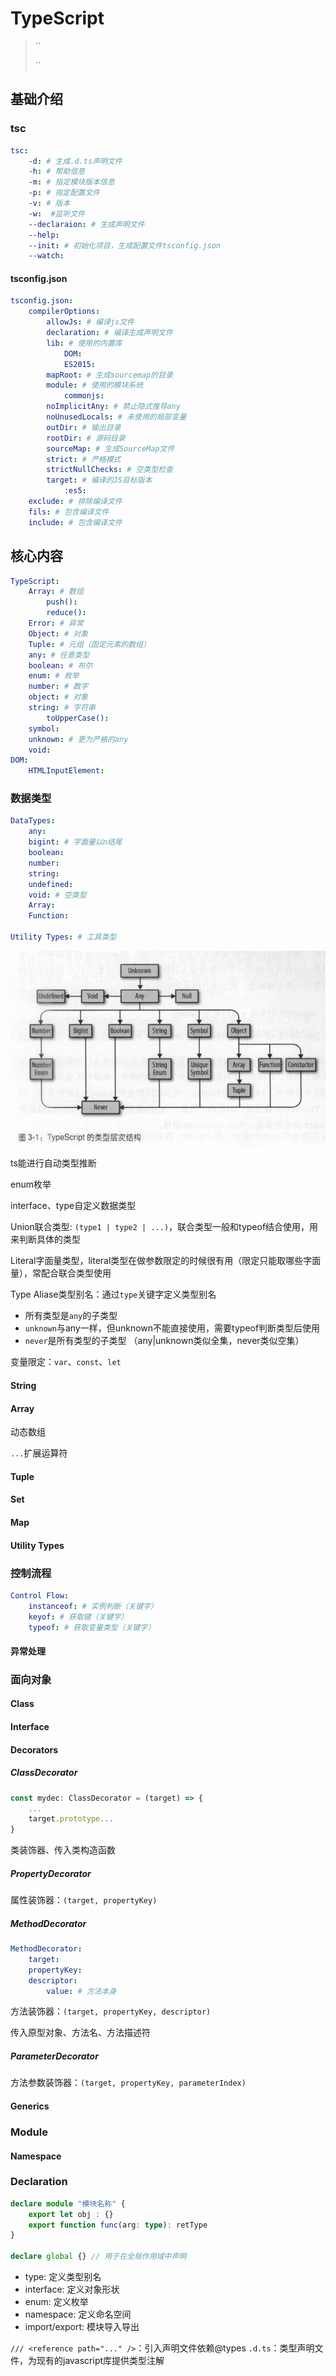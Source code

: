 # TypeScript

>
>``
>
>``
>

## 基础介绍

### tsc
```yaml
tsc:
    -d: # 生成.d.ts声明文件
    -h: # 帮助信息
    -m: # 指定模块版本信息
    -p: # 指定配置文件
    -v: # 版本
    -w:  #监听文件
    --declaraion: # 生成声明文件
    --help:
    --init: # 初始化项目，生成配置文件tsconfig.json
    --watch:
```


#### tsconfig.json
```yaml
tsconfig.json:
    compilerOptions: 
        allowJs: # 编译js文件
        declaration: # 编译生成声明文件
        lib: # 使用的内置库
            DOM:
            ES2015:
        mapRoot: # 生成sourcemap的目录
        module: # 使用的模块系统
            commonjs:
        noImplicitAny: # 禁止隐式推导any
        noUnusedLocals: # 未使用的局部变量
        outDir: # 输出目录
        rootDir: # 源码目录
        sourceMap: # 生成SourceMap文件
        strict: # 严格模式
        strictNullChecks: # 空类型检查
        target: # 编译的JS目标版本
            :es5:
    exclude: # 排除编译文件
    fils: # 包含编译文件
    include: # 包含编译文件
```





## 核心内容
```yaml
TypeScript:
    Array: # 数组
        push():
        reduce():
    Error: # 异常
    Object: # 对象
    Tuple: # 元组（固定元素的数组）
    any: # 任意类型
    boolean: # 布尔
    enum: # 枚举
    number: # 数字
    object: # 对象
    string: # 字符串
        toUpperCase():
    symbol:
    unknown: # 更为严格的any
    void:
DOM:
    HTMLInputElement:
```

### 数据类型
```yaml
DataTypes:
    any:
    bigint: # 字面量以n结尾
    boolean:
    number: 
    string:
    undefined:
    void: # 空类型
    Array:
    Function:

Utility Types: # 工具类型

```

![Ts类型层次结构](../assets/Ts类型层次结构.png)

ts能进行自动类型推断

enum枚举


interface、type自定义数据类型


Union联合类型: `(type1 | type2 | ...)`，联合类型一般和typeof结合使用，用来判断具体的类型

Literal字面量类型，literal类型在做参数限定的时候很有用（限定只能取哪些字面量），常配合联合类型使用

Type Aliase类型别名：通过`type`关键字定义类型别名

- 所有类型是`any`的子类型
- `unknown`与any一样，但unknown不能直接使用，需要typeof判断类型后使用
- `never`是所有类型的子类型
（any|unknown类似全集，never类似空集）


变量限定：`var`、`const`、`let`


#### String


#### Array

动态数组

`...`扩展运算符


#### Tuple



#### Set



#### Map



#### Utility Types


### 控制流程
```yaml
Control Flow:
    instanceof: # 实例判断（关键字）
    keyof: # 获取键（关键字）
    typeof: # 获取变量类型（关键字）
```


#### 异常处理




### 面向对象

#### Class



#### Interface




#### Decorators


##### ClassDecorator
```ts
const mydec: ClassDecorator = (target) => {
    ...
    target.prototype...
} 
```

类装饰器、传入类构造函数



##### PropertyDecorator

属性装饰器：`(target, propertyKey)`



##### MethodDecorator
```yaml
MethodDecorator:
    target:
    propertyKey:
    descriptor:
        value: # 方法本身
```

方法装饰器：`(target, propertyKey, descriptor)`

传入原型对象、方法名、方法描述符


##### ParameterDecorator

方法参数装饰器：`(target, propertyKey, parameterIndex)`








#### Generics


### Module



#### Namespace



### Declaration
```typescript
declare module "模块名称" {
    export let obj : {}
    export function func(arg: type): retType
}

declare global {} // 用于在全局作用域中声明
```


- type: 定义类型别名
- interface: 定义对象形状
- enum: 定义枚举
- namespace: 定义命名空间
- import/export: 模块导入导出

`/// <reference path="..." />`：引入声明文件依赖@types
`.d.ts`：类型声明文件，为现有的javascript库提供类型注解


